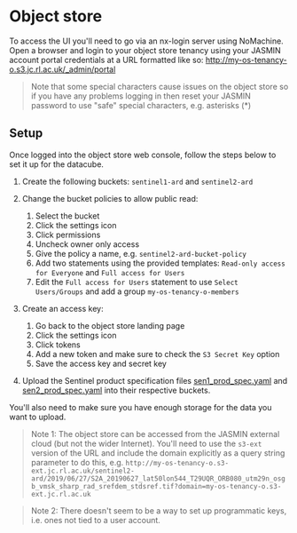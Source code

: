 # Object store

To access the UI you'll need to go via an nx-login server using NoMachine. Open a browser and login to your object store tenancy using your JASMIN account portal credentials at a URL formatted like so: http://my-os-tenancy-o.s3.jc.rl.ac.uk/_admin/portal

 > Note that some special characters cause issues on the object store so if you have any problems logging in then reset your JASMIN password to use "safe" special characters, e.g. asterisks (*)

## Setup

Once logged into the object store web console, follow the steps below to set it up for the datacube.

 1. Create the following buckets: `sentinel1-ard` and `sentinel2-ard`
 
 2. Change the bucket policies to allow public read:
 
    1. Select the bucket
    2. Click the settings icon
    3. Click permissions
    4. Uncheck owner only access
    5. Give the policy a name, e.g. `sentinel2-ard-bucket-policy`
    6. Add two statements using the provided templates: `Read-only access for Everyone` and `Full access for Users`
    7. Edit the `Full access for Users` statement to use `Select Users/Groups` and add a group `my-os-tenancy-o-members`

3. Create an access key:

    1. Go back to the object store landing page
    2. Click the settings icon
    3. Click tokens
    4. Add a new token and make sure to check the `S3 Secret Key` option
    5. Save the access key and secret key

4. Upload the Sentinel product specification files [sen1_prod_spec.yaml](sen1_prod_spec.yaml) and [sen2_prod_spec.yaml](sen2_prod_spec.yaml) into their respective buckets.

You'll also need to make sure you have enough storage for the data you want to upload.

> Note 1: The object store can be accessed from the JASMIN external cloud (but not the wider Internet). You'll need to use the `s3-ext` version of the URL and include the domain explicitly as a query string parameter to do this, e.g. `http://my-os-tenancy-o.s3-ext.jc.rl.ac.uk/sentinel2-ard/2019/06/27/S2A_20190627_lat50lon544_T29UQR_ORB080_utm29n_osgb_vmsk_sharp_rad_srefdem_stdsref.tif?domain=my-os-tenancy-o.s3-ext.jc.rl.ac.uk`

> Note 2: There doesn't seem to be a way to set up programmatic keys, i.e. ones not tied to a user account.  